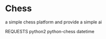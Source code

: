 # Chess
a simple chess platform and provide a simple ai

REQUESTS
  python2
  python-chess
  datetime
